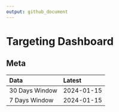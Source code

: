 ```yaml
---
output: github_document
---
```


# Targeting Dashboard



## Meta


|Data           |Latest     |
|:--------------|:----------|
|30 Days Window |2024-01-15 |
|7 Days Window  |2024-01-15 |
